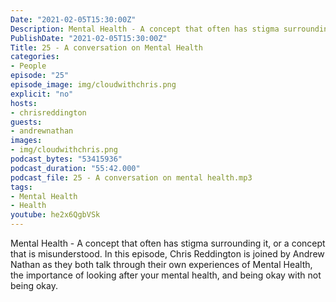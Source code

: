 ```yaml
---
Date: "2021-02-05T15:30:00Z"
Description: Mental Health - A concept that often has stigma surrounding it, or a concept that is misunderstood. In this episode, Chris Reddington is joined by Andrew Nathan as they both talk through their own experiences of Mental Health, the importance of looking after your mental health, and being okay with not being okay.
PublishDate: "2021-02-05T15:30:00Z"
Title: 25 - A conversation on Mental Health
categories:
- People
episode: "25"
episode_image: img/cloudwithchris.png
explicit: "no"
hosts:
- chrisreddington
guests:
- andrewnathan
images:
- img/cloudwithchris.png
podcast_bytes: "53415936"
podcast_duration: "55:42.000"
podcast_file: 25 - A conversation on mental health.mp3
tags:
- Mental Health
- Health
youtube: he2x6QgbVSk
---
```

Mental Health - A concept that often has stigma surrounding it, or a concept that is misunderstood. In this episode, Chris Reddington is joined by Andrew Nathan as they both talk through their own experiences of Mental Health, the importance of looking after your mental health, and being okay with not being okay.